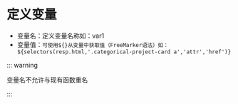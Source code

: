 # 定义变量

- 变量名：定义变量名称如：var1
- 变量值：`可使用${}从变量中获取值（FreeMarker语法）如：${selectors(resp.html,'.categorical-project-card a','attr','href')}`

::: warning

变量名不允许与现有函数重名

:::